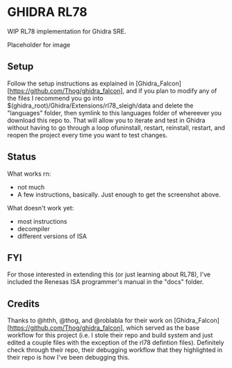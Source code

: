GHIDRA RL78
===========

WIP RL78 implementation for Ghidra SRE. 

Placeholder for image


Setup
-----

Follow the setup instructions as explained in [Ghidra_Falcon][https://github.com/Thog/ghidra_falcon], and if you plan to modify any of the files I recommend you go into $(ghidra_root)/Ghidra/Extensions/rl78_sleigh/data and delete the "languages" folder, then symlink to this languages folder of whereever you download this repo to. That will allow you to iterate and test in Ghidra without having to go through a loop ofuninstall, restart, reinstall, restart, and reopen the project every time you want to test changes.


Status
------

What works rn: 
+	not much
+	A few instructions, basically. Just enough to get the screenshot above.


What doesn't work yet:
+ 	most instructions
+	decompiler
+ 	different versions of ISA


FYI
---

For those interested in extending this (or just learning about RL78), I've included the Renesas ISA programmer's manual in the "docs" folder.


Credits
-------

Thanks to @hthh, @thog, and @roblabla for their work on [Ghidra_Falcon][https://github.com/Thog/ghidra_falcon], which served as the base workflow for this project (i.e. I stole their repo and build system and just edited a couple files with the exception of the rl78 defintion files). Definitely check through their repo, their debugging workflow that they highlighted in their repo is how I've been debugging this. 